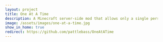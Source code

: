 ```yaml
---
layout: project
title: One At A Time
description: A Minecraft server-side mod that allows only a single person to play, while the rest spectate
image: /assets/images/one-at-a-time.jpg
show_in_home: true
redirect: https://github.com/pattlebass/OneAtATime
---
```

